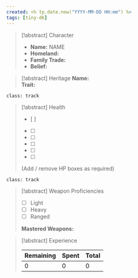 ```yaml
---
created: <% tp.date.now("YYYY-MM-DD HH:mm") %>
tags: [tiny-d6]
---
```

> [!abstract] Character
> - **Name:** NAME
> - **Homeland:** 
> - **Family Trade:** 
> - **Belief:**

> [!abstract] Heritage
> **Name:**  
> **Trait:**

`class: track`
> [!abstract] Health
> - [ ] 
> - [ ] 
> - [ ] 
> - [ ] 
> - [ ] 
> - [ ] 
> 
> (Add / remove HP boxes as required)

`class: track`
> [!abstract] Weapon Proficiencies
> - [ ] Light
> - [ ] Heavy
> - [ ] Ranged
>
> **Mastered Weapons:** 

> [!abstract] Experience
> 
> | Remaining | Spent | Total |
> | -- | -- | -- |
> | 0 | 0 | 0 |